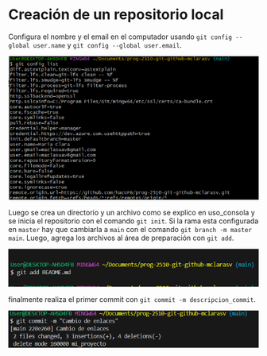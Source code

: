 # Creación de un repositorio local
 Configura el nombre y el email en el computador usando `git config --global user.name` y `git config --global user.email`.

![lista de configuración](../images/config%20list.png)

Luego se crea un directorio y un archivo como se explico en uso_consola y se inicia el repositorio con el comando `git init`. Si la rama esta configurada en `master` hay que cambiarla a `main` con el comando `git branch -m master main`.
Luego, agrega los archivos al área de preparación con `git add`.

 ![imagen del git add](../images/git%20add.png)

 finalmente realiza el primer commit con `git commit -m descripcion_commit`.

 ![lista de configuración](../images/git%20commit.png)
